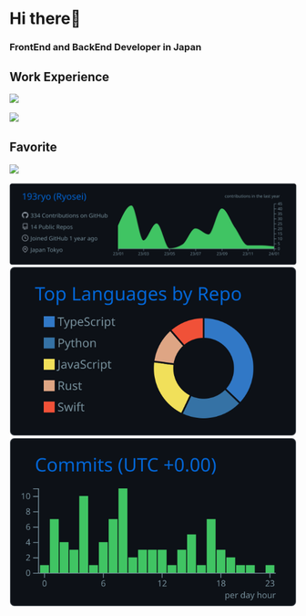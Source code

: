 # Hi there👋
### FrontEnd and BackEnd Developer in Japan

## Work Experience

<img src="https://skillicons.dev/icons?i=html,css,javascript,typescript,jquery,react,vue,nuxt,java,spring" /> <br>

<img src="https://skillicons.dev/icons?i=linux,nodejs,aws,github,mysql,eclipse,vscode,vim,figma,postman," /> <br>

## Favorite

<img src="https://skillicons.dev/icons?i=typescript,react,next,python,django,docker" />

<br>

[![](https://raw.githubusercontent.com/193ryo/193ryo/main/profile-summary-card-output/github_dark/0-profile-details.svg)](https://github.com/vn7n24fzkq/github-profile-summary-cards)
[![](https://raw.githubusercontent.com/193ryo/193ryo/main/profile-summary-card-output/github_dark/1-repos-per-language.svg)](https://github.com/vn7n24fzkq/github-profile-summary-cards) [![](https://raw.githubusercontent.com/193ryo/193ryo/main/profile-summary-card-output/github_dark/4-productive-time.svg)](https://github.com/vn7n24fzkq/github-profile-summary-cards)
